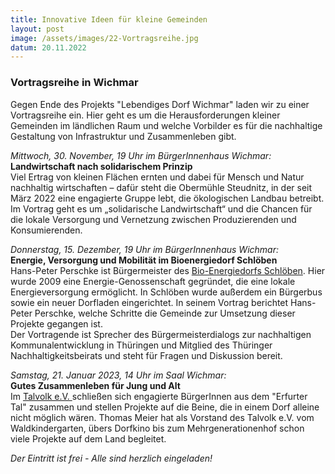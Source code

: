 ```yaml
---
title: Innovative Ideen für kleine Gemeinden
layout: post
image: /assets/images/22-Vortragsreihe.jpg
datum: 20.11.2022
---
```


### Vortragsreihe in Wichmar

Gegen Ende des Projekts "Lebendiges Dorf Wichmar" laden wir zu einer Vortragsreihe ein.
Hier geht es um die Herausforderungen kleiner Gemeinden im ländlichen Raum und welche Vorbilder es für die nachhaltige Gestaltung von Infrastruktur und Zusammenleben gibt.

<p> <i> Mittwoch, 30. November, 19 Uhr im BürgerInnenhaus Wichmar: </i> <br>
<b> Landwirtschaft nach solidarischem Prinzip </b> <br>
Viel Ertrag von kleinen Flächen ernten und dabei für Mensch und Natur nachhaltig wirtschaften –  dafür steht die Obermühle Steudnitz, in der seit März 2022 eine  engagierte Gruppe lebt, die ökologischen Landbau betreibt. Im Vortrag geht es um  „solidarische Landwirtschaft“ und die Chancen für die lokale Versorgung und Vernetzung zwischen Produzierenden und Konsumierenden.

<p> <i> Donnerstag, 15. Dezember, 19 Uhr im BürgerInnenhaus Wichmar: </i> <br>
<b> Energie, Versorgung und Mobilität im Bioenergiedorf Schlöben </b> <br>
 Hans-Peter Perschke ist Bürgermeister des <a href="https://bioenergiedorf.schloeben.de/die-vision/"> Bio-Energiedorfs Schlöben</a>. Hier wurde 2009 eine Energie-Genossenschaft gegründet, die eine lokale Energieversorgung ermöglicht. In Schlöben wurde außerdem ein Bürgerbus sowie ein neuer Dorfladen eingerichtet. In seinem Vortrag berichtet Hans-Peter Perschke, welche Schritte die Gemeinde zur Umsetzung dieser Projekte gegangen ist. <br>
 Der Vortragende  ist Sprecher des Bürgermeisterdialogs zur nachhaltigen Kommunalentwicklung in Thüringen und Mitglied des Thüringer Nachhaltigkeitsbeirats und steht für Fragen und Diskussion bereit.


<p> <i> Samstag, 21. Januar 2023, 14 Uhr im Saal Wichmar: </i> <br>
<b> Gutes Zusammenleben für Jung und Alt </b> <br>
Im <a href="https://talvolk.de/willkommen/"> Talvolk e.V. </a> schließen sich engagierte BürgerInnen aus dem "Erfurter Tal" zusammen und stellen Projekte auf die Beine, die in einem Dorf alleine nicht möglich wären.
Thomas Meier hat als Vorstand des Talvolk e.V. vom Waldkindergarten, übers Dorfkino bis zum Mehrgenerationenhof schon viele Projekte auf dem Land begleitet.

<p> <i> Der Eintritt ist frei - Alle sind herzlich eingeladen! </i>
